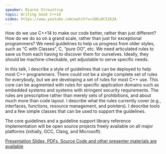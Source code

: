 ```yaml
---
speaker: Bjarne Stroustrup
topic: Writing Good C++14
video: https://www.youtube.com/watch?v=1OEu9C51K2A
---
```


How do we use C++14 to make our code better, rather than just different? How do we do so on a grand scale, rather than just for exceptional programmers? We need guidelines to help us progress from older styles, such as “C with Classes”, C, “pure OO”, etc. We need articulated rules to save us from each having to discover them for ourselves. Ideally, they should be machine-checkable, yet adjustable to serve specific needs.

In this talk, I describe a style of guidelines that can be deployed to help most C++ programmers. There could not be a single complete set of rules for everybody, but we are developing a set of rules for most C++ use. This core can be augmented with rules for specific application domains such as embedded systems and systems with stringent security requirements. The rules are prescriptive rather than merely sets of prohibitions, and about much more than code layout. I describe what the rules currently cover (e.g., interfaces, functions, resource management, and pointers). I describe tools and a few simple classes that can be used to support the guidelines.

The core guidelines and a guideline support library reference implementation will be open source projects freely available on all major platforms (initially, GCC, Clang, and Microsoft).

[Presentation Slides, PDFs, Source Code and other presenter materials are
available](https://github.com/isocpp/CppCoreGuidelines/blob/master/talks/Stroustrup%20-%20CppCon%202015%20keynote.pdf)

